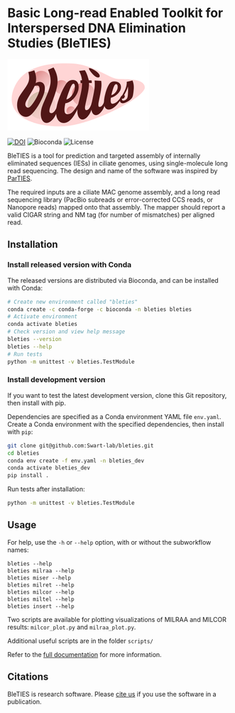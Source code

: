 Basic Long-read Enabled Toolkit for Interspersed DNA Elimination Studies (BleTIES)
==================================================================================

![BLETIES logo](./docs/bleties_logo.png)

[![DOI](https://zenodo.org/badge/294123134.svg)](https://zenodo.org/badge/latestdoi/294123134)
![Bioconda](https://img.shields.io/conda/vn/bioconda/bleties.svg)
![License](https://img.shields.io/github/license/Swart-lab/bleties.svg)

BleTIES is a tool for prediction and targeted assembly of internally eliminated
sequences (IESs) in ciliate genomes, using single-molecule long read
sequencing. The design and name of the software was inspired by
[ParTIES](https://github.com/oarnaiz/ParTIES).

The required inputs are a ciliate MAC genome assembly, and a long read
sequencing library (PacBio subreads or error-corrected CCS reads, or Nanopore
reads) mapped onto that assembly. The mapper should report a valid CIGAR string
and NM tag (for number of mismatches) per aligned read.


Installation
------------


### Install released version with Conda

The released versions are distributed via Bioconda, and can be installed with Conda:

```bash
# Create new environment called "bleties"
conda create -c conda-forge -c bioconda -n bleties bleties
# Activate environment
conda activate bleties
# Check version and view help message
bleties --version
bleties --help
# Run tests
python -m unittest -v bleties.TestModule
```


### Install development version

If you want to test the latest development version, clone this Git repository,
then install with pip.

Dependencies are specified as a Conda environment YAML file `env.yaml`. Create a
Conda environment with the specified dependencies, then install with `pip`:

```bash
git clone git@github.com:Swart-lab/bleties.git
cd bleties
conda env create -f env.yaml -n bleties_dev
conda activate bleties_dev
pip install .
```

Run tests after installation:

```bash
python -m unittest -v bleties.TestModule
```


Usage
-----

For help, use the `-h` or `--help` option, with or without the subworkflow 
names:

```
bleties --help
bleties milraa --help
bleties miser --help
bleties milret --help
bleties milcor --help
bleties miltel --help
bleties insert --help
```

Two scripts are available for plotting visualizations of MILRAA and MILCOR
results: `milcor_plot.py` and `milraa_plot.py`.

Additional useful scripts are in the folder `scripts/`

Refer to the [full documentation](./docs/index.md) for more information.


Citations
---------

BleTIES is research software. Please [cite us](CITATION.md) if you use the
software in a publication.
